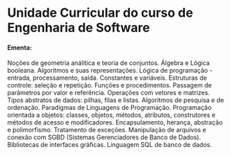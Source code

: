 <h1> Unidade Curricular do curso de Engenharia de Software </h1>
<h4>Ementa: </h4>
<p>Noções de geometria análitica e teoria de conjuntos. Álgebra e Lógica booleana. Algoritmos e suas representações. Lógica de programação - entrada, processamento, saída. Constantes e variáveis. Estruturas de controle: seleção e repetição. Funções e procedimentos. Passagem de parâmetros por valor e referência. Operações com vetores e matrizes. Tipos abstratos de dados: pilhas, filas e listas. Algoritmos de pesquisa e de ordenação. Paradigmas de Linguagens de Programação. Programação orientada a objetos: classes, objetos, métodos, atributos, construtores e métodos de acesso e modificadores. Encapsulamento, herança, abstração e polimorfismo. Tratamento de exceções. Manipulação de arquivos e conexão com SGBD (Sistemas Gerenciadores de Banco de Dados). Bibliotecas de interfaces gráficas. Linguagem SQL de banco de dados.</p>
